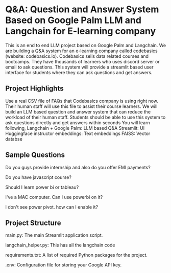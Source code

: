 # Q&A: Question and Answer System Based on Google Palm LLM and Langchain for E-learning company
This is an end to end LLM project based on Google Palm and Langchain. We are building a Q&A system for an e-learning company called codebasics (website: codebasics.io). Codebasics sells data related courses and bootcamps. They have thousands of learners who uses discord server or email to ask questions. This system will provide a streamlit based user interface for students where they can ask questions and get answers. 

## Project Highlights
Use a real CSV file of FAQs that Codebasics company is using right now.
Their human staff will use this file to assist their course learners.
We will build an LLM based question and answer system that can reduce the workload of their human staff.
Students should be able to use this system to ask questions directly and get answers within seconds
You will learn following,
Langchain + Google Palm: LLM based Q&A
Streamlit: UI
Huggingface instructor embeddings: Text embeddings
FAISS: Vector databse

## Sample Questions
Do you guys provide internship and also do you offer EMI payments?

Do you have javascript course?

Should I learn power bi or tableau?

I've a MAC computer. Can I use powerbi on it?

I don't see power pivot. how can I enable it?

## Project Structure
main.py: The main Streamlit application script.

langchain_helper.py: This has all the langchain code

requirements.txt: A list of required Python packages for the project.

.env: Configuration file for storing your Google API key.
